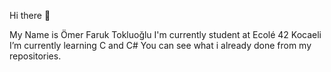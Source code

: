 Hi there 👋

My Name is Ömer Faruk Tokluoğlu
I'm currently student at Ecolé 42 Kocaeli
I’m currently learning C and C#
You can see what i already done from my repositories.

<!--
**Bersarks/Bersarks** is a ✨ _special_ ✨ repository because its `README.md` (this file) appears on your GitHub profile.

Here are some ideas to get you started:

- 🔭 I’m currently working on ...
- 🌱 I’m currently learning ...
- 👯 I’m looking to collaborate on ...
- 🤔 I’m looking for help with ...
- 💬 Ask me about ...
- 📫 How to reach me: ...
- 😄 Pronouns: ...
- ⚡ Fun fact: ...
-->
